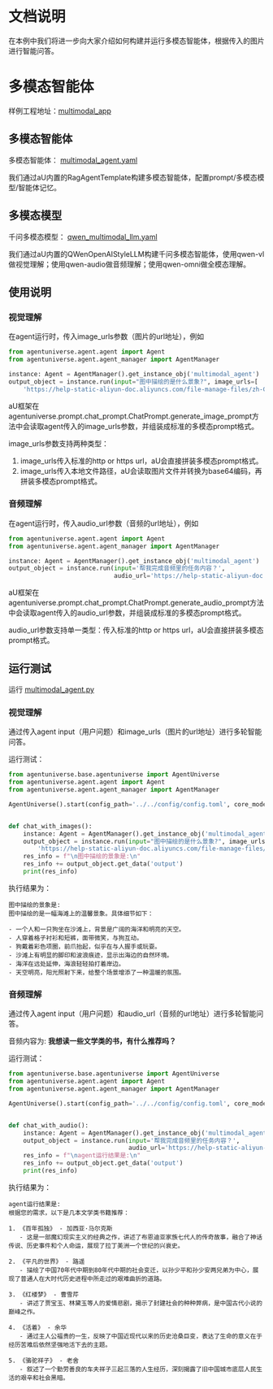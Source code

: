 # 文档说明

在本例中我们将进一步向大家介绍如何构建并运行多模态智能体，根据传入的图片进行智能问答。

# 多模态智能体

样例工程地址：[multimodal_app](../../../../examples/sample_apps/multimodal_app)

## 多模态智能体

多模态智能体：
[multimodal_agent.yaml](../../../../examples/sample_apps/multimodal_app/intelligence/agentic/agent/agent_instance/multimodal_agent.yaml)

我们通过aU内置的RagAgentTemplate构建多模态智能体，配置prompt/多模态模型/智能体记忆。

## 多模态模型

千问多模态模型：
[qwen_multimodal_llm.yaml](../../../../examples/sample_apps/multimodal_app/intelligence/agentic/llm/qwen_multimodal_llm.yaml)

我们通过aU内置的QWenOpenAIStyleLLM构建千问多模态智能体，使用qwen-vl做视觉理解；使用qwen-audio做音频理解；使用qwen-omni做全模态理解。

## 使用说明

### 视觉理解

在agent运行时，传入image_urls参数（图片的url地址），例如

```python
from agentuniverse.agent.agent import Agent
from agentuniverse.agent.agent_manager import AgentManager

instance: Agent = AgentManager().get_instance_obj('multimodal_agent')
output_object = instance.run(input="图中描绘的是什么景象?", image_urls=[
    'https://help-static-aliyun-doc.aliyuncs.com/file-manage-files/zh-CN/20241022/emyrja/dog_and_girl.jpeg'])
```

aU框架在agentuniverse.prompt.chat_prompt.ChatPrompt.generate_image_prompt方法中会读取agent传入的image_urls参数，并组装成标准的多模态prompt格式。

image_urls参数支持两种类型：

1. image_urls传入标准的http or https url，aU会直接拼装多模态prompt格式。
2. image_urls传入本地文件路径，aU会读取图片文件并转换为base64编码，再拼装多模态prompt格式。

### 音频理解

在agent运行时，传入audio_url参数（音频的url地址），例如

```python
from agentuniverse.agent.agent import Agent
from agentuniverse.agent.agent_manager import AgentManager

instance: Agent = AgentManager().get_instance_obj('multimodal_agent')
output_object = instance.run(input='帮我完成音频里的任务内容？',
                             audio_url='https://help-static-aliyun-doc.aliyuncs.com/file-manage-files/zh-CN/20240916/kvkadk/%E6%8E%A8%E8%8D%90%E4%B9%A6.wav')
```

aU框架在agentuniverse.prompt.chat_prompt.ChatPrompt.generate_audio_prompt方法中会读取agent传入的audio_url参数，并组装成标准的多模态prompt格式。

audio_url参数支持单一类型：传入标准的http or https url，aU会直接拼装多模态prompt格式。

## 运行测试

运行 [multimodal_agent.py](../../../../examples/sample_apps/multimodal_app/intelligence/test/multimodal_agent.py)


### 视觉理解
通过传入agent input（用户问题）和image_urls（图片的url地址）进行多轮智能问答。

运行测试：

```python
from agentuniverse.base.agentuniverse import AgentUniverse
from agentuniverse.agent.agent import Agent
from agentuniverse.agent.agent_manager import AgentManager

AgentUniverse().start(config_path='../../config/config.toml', core_mode=True)


def chat_with_images():
    instance: Agent = AgentManager().get_instance_obj('multimodal_agent')
    output_object = instance.run(input="图中描绘的是什么景象?", image_urls=[
        'https://help-static-aliyun-doc.aliyuncs.com/file-manage-files/zh-CN/20241022/emyrja/dog_and_girl.jpeg'])
    res_info = f"\n图中描绘的景象是:\n"
    res_info += output_object.get_data('output')
    print(res_info)
```

执行结果为：

```text
图中描绘的景象是:
图中描绘的是一幅海滩上的温馨景象。具体细节如下：

- 一个人和一只狗坐在沙滩上，背景是广阔的海洋和明亮的天空。
- 人穿着格子衬衫和短裤，面带微笑，与狗互动。
- 狗戴着彩色项圈，前爪抬起，似乎在与人握手或玩耍。
- 沙滩上有明显的脚印和波浪痕迹，显示出海边的自然环境。
- 海洋在远处延伸，海浪轻轻拍打着岸边。
- 天空明亮，阳光照射下来，给整个场景增添了一种温暖的氛围。
```

### 音频理解
通过传入agent input（用户问题）和audio_url（音频的url地址）进行多轮智能问答。

音频内容为: **我想读一些文学类的书，有什么推荐吗？**

运行测试：

```python
from agentuniverse.base.agentuniverse import AgentUniverse
from agentuniverse.agent.agent import Agent
from agentuniverse.agent.agent_manager import AgentManager

AgentUniverse().start(config_path='../../config/config.toml', core_mode=True)


def chat_with_audio():
    instance: Agent = AgentManager().get_instance_obj('multimodal_agent')
    output_object = instance.run(input='帮我完成音频里的任务内容？',
                                 audio_url='https://help-static-aliyun-doc.aliyuncs.com/file-manage-files/zh-CN/20240916/kvkadk/%E6%8E%A8%E8%8D%90%E4%B9%A6.wav')
    res_info = f"\nagent运行结果是:\n"
    res_info += output_object.get_data('output')
    print(res_info)
```

执行结果为：

```text
agent运行结果是:
根据您的需求，以下是几本文学类书籍推荐：

1. 《百年孤独》 - 加西亚·马尔克斯
   - 这是一部魔幻现实主义的经典之作，讲述了布恩迪亚家族七代人的传奇故事，融合了神话传说、历史事件和个人命运，展现了拉丁美洲一个世纪的兴衰史。

2. 《平凡的世界》 - 路遥
   - 描绘了中国70年代中期到80年代中期的社会变迁，以孙少平和孙少安两兄弟为中心，展现了普通人在大时代历史进程中所走过的艰难曲折的道路。

3. 《红楼梦》 - 曹雪芹
   - 讲述了贾宝玉、林黛玉等人的爱情悲剧，揭示了封建社会的种种弊病，是中国古代小说的巅峰之作。

4. 《活着》 - 余华
   - 通过主人公福贵的一生，反映了中国近现代以来的历史沧桑巨变，表达了生命的意义在于经历苦难后依然坚强地活下去的主题。

5. 《骆驼祥子》 - 老舍
   - 叙述了一个勤劳善良的车夫祥子三起三落的人生经历，深刻揭露了旧中国城市底层人民生活的艰辛和社会黑暗。
```